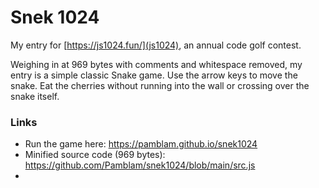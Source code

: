 # Snek 1024

My entry for [https://js1024.fun/](js1024), an annual code golf contest.

Weighing in at 969 bytes with comments and whitespace removed, my entry is a simple classic Snake game. Use the arrow keys to move the snake. Eat the cherries without running into the wall or crossing over the snake itself.

### Links

 - Run the game here: https://pamblam.github.io/snek1024
 - Minified source code (969 bytes): https://github.com/Pamblam/snek1024/blob/main/src.js
 -